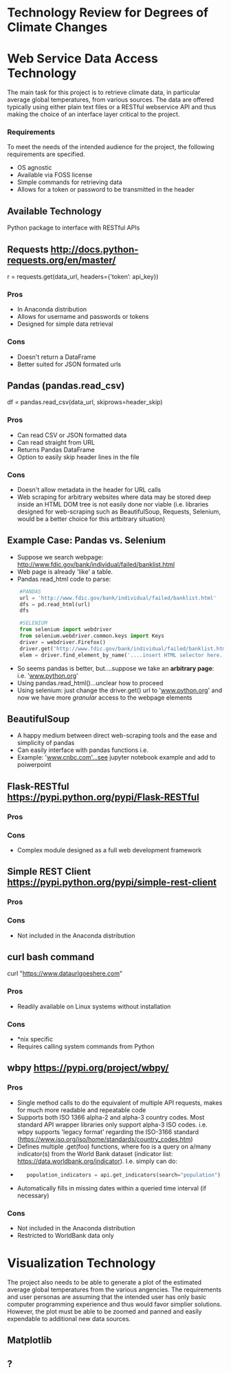 # Technology Review for Degrees of Climate Changes

# Web Service Data Access Technology
The main task for this project is to retrieve climate data, in particular average global temperatures, from various sources. The data are offered typically using either plain text files or a RESTful webservice API and thus making the choice of an interface layer critical to the project.

### Requirements
To meet the needs of the intended audience for the project, the following requirements are specified.
* OS agnostic
* Available via FOSS license
* Simple commands for retrieving data
* Allows for a token or password to be transmitted in the header

## Available Technology
Python package to interface with RESTful APIs

## Requests http://docs.python-requests.org/en/master/
r = requests.get(data_url, headers={'token’: api_key})

### Pros
* In Anaconda distribution
* Allows for username and passwords or tokens
* Designed for simple data retrieval
### Cons
* Doesn't return a DataFrame
* Better suited for JSON formated urls

## Pandas (pandas.read_csv)
df = pandas.read_csv(data_url, skiprows=header_skip)

### Pros
* Can read CSV or JSON formatted data
* Can read straight from URL
* Returns Pandas DataFrame
* Option to easily skip header lines in the file
### Cons
* Doesn't allow metadata in the header for URL calls
* Web scraping for arbitrary websites where data may be stored deep inside an HTML DOM tree is not easily done nor viable (i.e. libraries designed for web-scraping such as BeautifulSoup, Requests, Selenium, would be a better choice for this artbitrary situation)


## Example Case: Pandas vs. Selenium
* Suppose we search webpage: http://www.fdic.gov/bank/individual/failed/banklist.html
* Web page is already 'like' a table.
* Pandas read_html code to parse:
```python
    #PANDAS
    url = 'http://www.fdic.gov/bank/individual/failed/banklist.html'
    dfs = pd.read_html(url)
    dfs

    #SELENIUM
    from selenium import webdriver
    from selenium.webdriver.common.keys import Keys
    driver = webdriver.Firefox()
    driver.get('http://www.fdic.gov/bank/individual/failed/banklist.html')
    elem = driver.find_element_by_name('....insert HTML selector here....')
```
* So seems pandas is better, but....suppose we take an **arbitrary page**: i.e. 'www.python.org'
* Using pandas.read_html()...unclear how to proceed
* Using selenium: just change the driver.get() url to 'www.python.org' and now we have more *granular* access to the webpage elements

## BeautifulSoup
* A happy medium between direct web-scraping tools and the ease and simplicity of pandas
* Can easily interface with pandas functions i.e.
* Example: 'www.cnbc.com'...see jupyter notebook example and add to poiwerpoint 



## Flask-RESTful https://pypi.python.org/pypi/Flask-RESTful
### Pros
### Cons
* Complex module designed as a full web development framework

## Simple REST Client https://pypi.python.org/pypi/simple-rest-client
### Pros
### Cons
* Not included in the Anaconda distribution

## curl bash command
curl "https://www.dataurlgoeshere.com"

### Pros
* Readily available on Linux systems without installation
### Cons
* *nix specific
* Requires calling system commands from Python


## wbpy https://pypi.org/project/wbpy/
### Pros
* Single method calls to do the equivalent of multiple API requests, makes for much more readable and repeatable code
* Supports both ISO 1366 alpha-2 and alpha-3 country codes. Most standard API wrapper libraries only support alpha-3 ISO codes. i.e. wbpy supports 'legacy format' regarding the ISO-3166 standard (https://www.iso.org/iso/home/standards/country_codes.htm)
* Defines multiple .get(foo) functions, where foo is a query on a/many indicator(s) from the World Bank dataset (indicator list: https://data.worldbank.org/indicator). I.e. simply can do:
* ```python
     population_indicators = api.get_indicators(search="population")
     ```
* Automatically fills in missing dates within a queried time interval (if necessary)
### Cons
* Not included in the Anaconda distribution
* Restricted to WorldBank data only

# Visualization Technology
The project also needs to be able to generate a plot of the estimated average global temperatures from the various angencies. The requirements and user personas are assuming that the intended user has only basic computer programming experience and thus would favor simplier solutions. However, the plot must be able to be zoomed and panned and easily expendable to additional new data sources.

## Matplotlib


## ?
